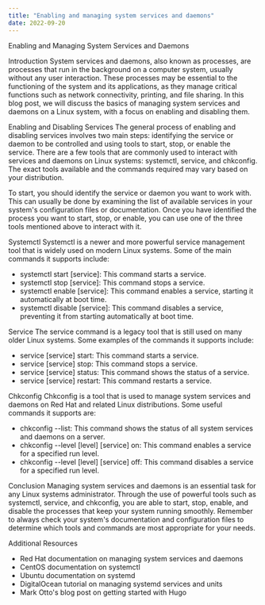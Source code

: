 ```yaml
---
title: "Enabling and managing system services and daemons"
date: 2022-09-20
---
```





Enabling and Managing System Services and Daemons

Introduction
System services and daemons, also known as processes, are processes that run in the background on a computer system, usually without any user interaction. These processes may be essential to the functioning of the system and its applications, as they manage critical functions such as network connectivity, printing, and file sharing. In this blog post, we will discuss the basics of managing system services and daemons on a Linux system, with a focus on enabling and disabling them.

Enabling and Disabling Services
The general process of enabling and disabling services involves two main steps: identifying the service or daemon to be controlled and using tools to start, stop, or enable the service. There are a few tools that are commonly used to interact with services and daemons on Linux systems: systemctl, service, and chkconfig. The exact tools available and the commands required may vary based on your distribution.

To start, you should identify the service or daemon you want to work with. This can usually be done by examining the list of available services in your system's configuration files or documentation. Once you have identified the process you want to start, stop, or enable, you can use one of the three tools mentioned above to interact with it.

Systemctl
Systemctl is a newer and more powerful service management tool that is widely used on modern Linux systems. Some of the main commands it supports include:

- systemctl start [service]: This command starts a service.
- systemctl stop [service]: This command stops a service.
- systemctl enable [service]: This command enables a service, starting it automatically at boot time.
- systemctl disable [service]: This command disables a service, preventing it from starting automatically at boot time.

Service
The service command is a legacy tool that is still used on many older Linux systems. Some examples of the commands it supports include:

- service [service] start: This command starts a service.
- service [service] stop: This command stops a service.
- service [service] status: This command shows the status of a service.
- service [service] restart: This command restarts a service.

Chkconfig
Chkconfig is a tool that is used to manage system services and daemons on Red Hat and related Linux distributions. Some useful commands it supports are:

- chkconfig --list: This command shows the status of all system services and daemons on a server.
- chkconfig --level [level] [service] on: This command enables a service for a specified run level.
- chkconfig --level [level] [service] off: This command disables a service for a specified run level.

Conclusion
Managing system services and daemons is an essential task for any Linux systems administrator. Through the use of powerful tools such as systemctl, service, and chkconfig, you are able to start, stop, enable, and disable the processes that keep your system running smoothly. Remember to always check your system's documentation and configuration files to determine which tools and commands are most appropriate for your needs.

Additional Resources
- Red Hat documentation on managing system services and daemons
- CentOS documentation on systemctl
- Ubuntu documentation on systemd
- DigitalOcean tutorial on managing systemd services and units
- Mark Otto's blog post on getting started with Hugo